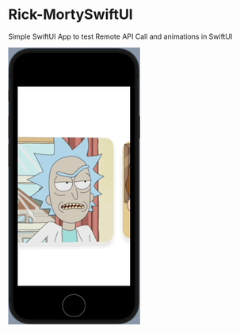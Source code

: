 # Rick-MortySwiftUI

Simple SwiftUI App to test Remote API Call and animations in SwiftUI

![](demoGif.gif)